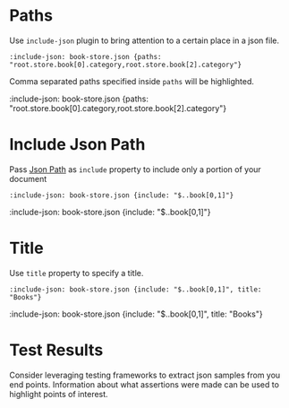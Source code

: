 # Paths

Use `include-json` plugin to bring attention to a certain place in a json file. 

    :include-json: book-store.json {paths: "root.store.book[0].category,root.store.book[2].category"}

Comma separated paths specified inside `paths` will be highlighted.

:include-json: book-store.json {paths: "root.store.book[0].category,root.store.book[2].category"}

# Include Json Path

Pass [Json Path](https://github.com/json-path/JsonPath) as `include` property 
to include only a portion of your document

    :include-json: book-store.json {include: "$..book[0,1]"}

:include-json: book-store.json {include: "$..book[0,1]"}

# Title

Use `title` property to specify a title.

    :include-json: book-store.json {include: "$..book[0,1]", title: "Books"}
    
:include-json: book-store.json {include: "$..book[0,1]", title: "Books"}


# Test Results

Consider leveraging testing frameworks to extract json samples from you end points. 
Information about what assertions were made can be used to highlight points of interest.
